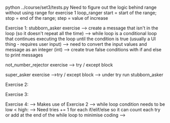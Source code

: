 python ../course/set3/tests.py
Need to figure out the logic behind range without using range for exercise 1 loop_ranger
start = start of the range; stop = end of the range; step = value of increase

Exercise 1:
stubborn_asker exercise
--> create a message that isn't in the loop (so it doesn't repeat all the time)
--> while loop is a conditional loop that continues executing the loop until the condition is true (usually a UI thing - requires user input)
--> need to convert the input values and message as an integer (int)
--> create true false conditions with if and else to print messages

not_number_rejector exercise
--> try / except block

super_asker exercise
-->try / except block
--> under try run stubborn_asker

Exercise 2:

Exercise 3:

Exercise 4:
--> Makes use of Exercise 2
--> while loop condition needs to be low < high:
--> Need tries += 1 for each if/elif/else so it can count each try or add at the end of the while loop to minimise coding
-->
